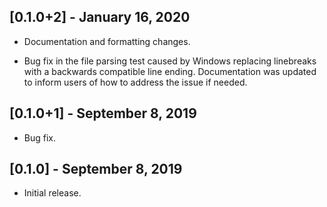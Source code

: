 ## [0.1.0+2] - January 16, 2020

* Documentation and formatting changes.

* Bug fix in the file parsing test caused by Windows replacing linebreaks with
a backwards compatible line ending. Documentation was updated to inform users of
how to address the issue if needed.

## [0.1.0+1] - September 8, 2019

* Bug fix.

## [0.1.0] - September 8, 2019

* Initial release.
